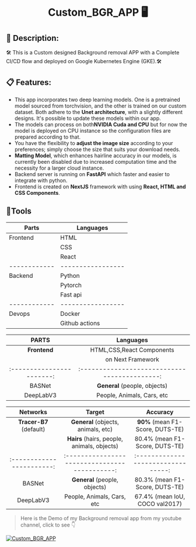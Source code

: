 # <p align="center"> Custom_BGR_APP 🖥️ </p> 

## 📄 Description:  
🛠️ This is a Custom designed Background removal APP with a Complete CI/CD flow and deployed on Google Kubernetes Engine (GKE).🛠️

## 📋 Features:  
- This app incorporates two deep learning models. One is a pretrained model sourced from torchvision, and the other is trained on our custom dataset. Both adhere to the **Unet architecture**, with 
 a slightly different designs. It's possible to update these models within our app.
- The models can process on both**NVIDIA Cuda and CPU** but for now the model is deployed on CPU instance so the configuration files are prepared according to that.   
- You have the flexibility to **adjust the image size** according to your preferences; simply choose the size that suits your download needs.
- **Matting Model**, which enhances hairline accuracy in our models, is currently been disabled due to increased computation time and the necessity for a larger cloud instance.
- Backend server is running on **FastAPI** which faster and easier to integrate with python.
- Frontend is created on **NextJS** framework with using **React, HTML and CSS Components**.

## 🔧Tools

| Parts      | Languages       |
|------------|-----------------|
| Frontend   | HTML            |
|            | CSS             |
|            | React           |
|------------|-----------------|
| Backend    | Python          |
|            | Pytorch         |
|            | Fast api        |
|------------|-----------------|
| Devops     | Docker          |
|            | Github actions  |



|        PARTS            |                   Languages                 | 
|:-----------------------:|:-------------------------------------------:|
| **Frontend**            |  HTML,CSS,React Components                  |
|                         |     on Next Framework                       | 
|:-----------------------:|:-------------------------------------------:|
|         BASNet          |        **General** (people, objects)        | 
|        DeepLabV3        |         People, Animals, Cars, etc          |  




|        Networks         |                   Target                    |             Accuracy             |
|:-----------------------:|:-------------------------------------------:|:--------------------------------:|
| **Tracer-B7** (default) |     **General** (objects, animals, etc)     | **90%** (mean F1-Score, DUTS-TE) |
|                         | **Hairs** (hairs, people, animals, objects) |  80.4% (mean F1-Score, DUTS-TE)  |
|:-----------------------:|:-------------------------------------------:|:--------------------------------:|
|         BASNet          |        **General** (people, objects)        |  80.3% (mean F1-Score, DUTS-TE)  |
|        DeepLabV3        |         People, Animals, Cars, etc          |  67.4% (mean IoU, COCO val2017)  |


> Here is the Demo of my Background removal app from my youtube channel, click to see 👇

[![Custom_BGR_APP](https://img.youtube.com/vi/uAksgBFnGWY/0.jpg)](https://www.youtube.com/watch?v=uAksgBFnGWY) 

